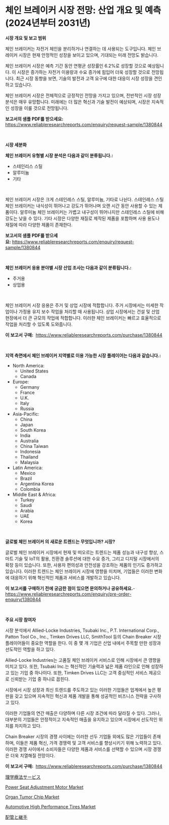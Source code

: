 <p><h1>체인 브레이커 시장 전망: 산업 개요 및 예측 (2024년부터 2031년)</h1></p><p><strong>시장 개요 및 보고 범위</strong></p>
<p><p>체인 브레이커는 자전거 체인을 분리하거나 연결하는 데 사용되는 도구입니다. 체인 브레이커 시장은 현재 안정적인 성장을 보이고 있으며, 기대되는 미래 전망도 밝습니다. </p><p>체인 브레이커 시장은 예측 기간 동안 연평균 성장률인 6.2%로 성장할 것으로 예상됩니다. 이 시장은 증가하는 자전거 이용량과 수요 증가에 힘입어 더욱 성장할 것으로 전망됩니다. 최근 시장 동향을 보면, 기술의 발전과 고객 요구에 대한 대응이 시장 성장을 견인하고 있습니다. </p><p>체인 브레이커 시장은 전체적으로 긍정적인 전망을 가지고 있으며, 전반적인 시장 성장 분석은 매우 유망합니다. 미래에는 더 많은 혁신과 기술 발전이 예상되며, 시장은 지속적인 성장을 이룰 것으로 전망됩니다.</p></p>
<p><strong>보고서의 샘플 PDF를 받으세요:</strong> <a href="https://www.reliableresearchreports.com/enquiry/request-sample/1380844">https://www.reliableresearchreports.com/enquiry/request-sample/1380844</a></p>
<p>&nbsp;</p>
<p><strong>시장 세분화</strong></p>
<p><strong>체인 브레이커 유형별 시장 분석은 다음과 같이 분류됩니다.:</strong></p>
<p><ul><li>스테인리스 스틸</li><li>알루미늄</li><li>기타</li></ul></p>
<p>&nbsp;</p>
<p><p>체인 브레이커 시장은 크게 스테인레스 스틸, 알루미늄, 기타로 나뉜다. 스테인레스 스틸 체인 브레이커는 내식성이 뛰어나고 강도가 뛰어나며 오랜 시간 동안 사용할 수 있는 제품이다. 알루미늄 체인 브레이커는 가볍고 내구성이 뛰어나지만 스테인레스 스틸에 비해 강도는 낮을 수 있다. 기타 시장은 다양한 재질로 제작된 제품을 포함하며 사용 용도나 재질에 따라 다양한 제품이 존재한다.</p></p>
<p><strong>보고서의 샘플 PDF를 받으세요:</strong>&nbsp;<a href="https://www.reliableresearchreports.com/enquiry/request-sample/1380844">https://www.reliableresearchreports.com/enquiry/request-sample/1380844</a></p>
<p>&nbsp;</p>
<p><strong> 체인 브레이커 응용 분야별 시장 산업 조사는 다음과 같이 분류됩니다.:</strong></p>
<p><ul><li>주거용</li><li>상업용</li></ul></p>
<p>&nbsp;</p>
<p><p>체인 브레이커 시장 응용은 주거 및 상업 시장에 적합합니다. 주거 시장에서는 미세한 작업이나 가정용 유지 보수 작업을 처리할 때 사용됩니다. 상업 시장에서는 건설 및 산업 현장에서 더 큰 규모의 작업에 적합합니다. 이러한 체인 브레이커는 빠르고 효율적으로 작업을 처리할 수 있도록 도와줍니다.</p></p>
<p><strong>이 보고서 구매:</strong>&nbsp; <a href="https://www.reliableresearchreports.com/purchase/1380844">https://www.reliableresearchreports.com/purchase/1380844</a></p>
<p>&nbsp;</p>
<p><strong>지역 측면에서 체인 브레이커 지역별로 이용 가능한 시장 플레이어는 다음과 같습니다.:</strong></p>
<p><ul>
    <li>
        North America:
        <ul>
            <li>United States</li>
            <li>Canada</li>
        </ul>
    </li>
    <li>
        Europe:
        <ul>
            <li>Germany</li>
            <li>France</li>
            <li>U.K.</li>
            <li>Italy</li>
            <li>Russia</li>
        </ul>
    </li>
    <li>
        Asia-Pacific:
        <ul>
            <li>China</li>
            <li>Japan</li>
            <li>South Korea</li>
            <li>India</li>
            <li>Australia</li>
            <li>China Taiwan</li>
            <li>Indonesia</li>
            <li>Thailand</li>
            <li>Malaysia</li>
        </ul>
    </li>
    <li>
        Latin America:
        <ul>
            <li>Mexico</li>
            <li>Brazil</li>
            <li>Argentina Korea</li>
            <li>Colombia</li>
        </ul>
    </li>
    <li>
        Middle East & Africa:
        <ul>
            <li>Turkey</li>
            <li>Saudi</li>
            <li>Arabia</li>
            <li>UAE</li>
            <li>Korea</li>
        </ul>
    </li>
    </ul></p>
<p>&nbsp;</p>
<p><strong>글로벌 체인 브레이커 의 새로운 트렌드는 무엇입니까? 시장?</strong></p>
<p><p>글로벌 체인 브레이커 시장에서 현재 및 떠오르는 트렌드는 제품 성능과 내구성 향상, 스마트 기술 및 IoT의 활용, 친환경 솔루션에 대한 수요 증가, 그리고 디지털 시장에서의 확장 등이 있습니다. 또한, 사용자 편의성과 안전성을 강조하는 제품의 인기도 증가하고 있습니다. 이러한 트렌드는 체인 브레이커 시장에 영향을 미치며, 기업들은 이러한 변화에 대응하기 위해 혁신적인 제품과 서비스를 개발하고 있습니다.</p></p>
<p><strong>이 보고서를 구매하기 전에 궁금한 점이 있으면 문의하거나 공유하세요.</strong>- <a href="https://www.reliableresearchreports.com/enquiry/pre-order-enquiry/1380844">https://www.reliableresearchreports.com/enquiry/pre-order-enquiry/1380844</a></p>
<p>&nbsp;</p>
<p><strong>주요 시장 참여자</strong></p>
<p><p>시장 분석에서 Allied-Locke Industries, Tsubaki Inc., P.T. International Corp., Patton Tool Co., Inc., Timken Drives LLC, SmithTool 등의 Chain Breaker 시장 플레이어들이 중요한 역할을 한다. 이 중 몇 개 기업은 산업 내에서 주목할 만한 성장과 선도적인 역할을 하고 있다. </p><p>Allied-Locke Industries는 고품질 체인 브레이커 서비스로 인해 시장에서 큰 영향을 미치고 있다. 또한, Tsubaki Inc.는 혁신적인 기술력과 넓은 제품 라인으로 인해 성장하고 있는 기업 중 하나이다. 또한, Timken Drives LLC는 고객 중심적인 서비스 제공으로 신뢰받는 기업 중 하나로 꼽힌다. </p><p>시장에서 시장 성장과 최신 트렌드를 주도하고 있는 이러한 기업들은 업계에서 높은 평판을 갖고 있으며 지속적인 혁신과 제품 개발을 통해 성공적인 비즈니스 전략을 구사하고 있다. </p><p>이러한 기업들의 연간 매출은 다양하며 다른 시장 조건에 따라 달라질 수 있다. 그러나, 대부분의 기업들은 안정적이고 지속적인 매출을 유지하고 있으며 시장에서 선도적인 위치를 차지하고 있다. </p><p>Chain Breaker 시장의 경쟁 사이에는 이러한 선두 기업들 외에도 많은 기업들이 존재하며, 이들은 제품 혁신, 가격 경쟁력 및 고객 서비스를 향상시키기 위해 노력하고 있다. 이러한 경쟁 사이에서 소비자들은 다양한 제품과 서비스를 선택할 수 있으며 시장 경쟁은 더욱 치열해질 전망이다.</p></p>
<p><strong>이 보고서 구매:</strong>&nbsp;&nbsp;<a href="https://www.reliableresearchreports.com/purchase/1380844">https://www.reliableresearchreports.com/purchase/1380844</a></p>
<p><p><a href="https://github.com/ihabdkwlxs948/Market-Research-Report-List-1/blob/main/756931812983.md">理学療法サービス</a></p><p><a href="https://www.linkedin.com/pulse/power-seat-adjustment-motor-market-share-amp-new-trends-analysis-1ckdf?trackingId=6OMA84gPVwtaREDiZNugPw%3D%3D">Power Seat Adjustment Motor Market</a></p><p><a href="https://github.com/guneycigdem35/Market-Research-Report-List-2/blob/main/organ-tumor-chip-market.md">Organ Tumor Chip Market</a></p><p><a href="https://issuu.com/reportprime-2/docs/automotive-high-performance-tires-market-size-2030">Automotive High Performance Tires Market</a></p><p><a href="https://github.com/dadanedu33/Market-Research-Report-List-1/blob/main/779363512984.md">配管と継手</a></p></p>
